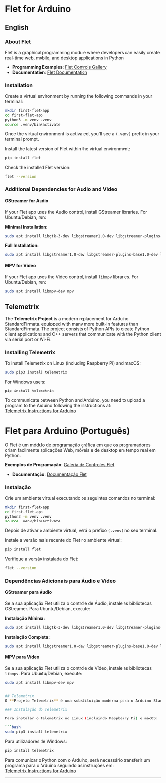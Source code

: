 # Flet for Arduino
## English

### About Flet
Flet is a graphical programming module where developers can easily create real-time web, mobile, and desktop applications in Python.

- **Programming Examples**: [Flet Controls Gallery](https://flet-controls-gallery.fly.dev/layout)
- **Documentation**: [Flet Documentation](https://flet.dev/docs/)

### Installation

Create a virtual environment by running the following commands in your terminal:

```bash
mkdir first-flet-app
cd first-flet-app
python3 -m venv .venv
source .venv/bin/activate
```

Once the virtual environment is activated, you'll see a `(.venv)` prefix in your terminal prompt.

Install the latest version of Flet within the virtual environment:

```bash
pip install flet
```

Check the installed Flet version:

```bash
flet --version
```

### Additional Dependencies for Audio and Video

#### GStreamer for Audio
If your Flet app uses the Audio control, install GStreamer libraries. For Ubuntu/Debian, run:

**Minimal Installation:**

```bash
sudo apt install libgtk-3-dev libgstreamer1.0-dev libgstreamer-plugins-base1.0-dev
```

**Full Installation:**

```bash
sudo apt install libgstreamer1.0-dev libgstreamer-plugins-base1.0-dev libgstreamer-plugins-bad1.0-dev gstreamer1.0-plugins-base gstreamer1.0-plugins-good gstreamer1.0-plugins-bad gstreamer1.0-plugins-ugly gstreamer1.0-libav gstreamer1.0-doc gstreamer1.0-tools gstreamer1.0-x gstreamer1.0-alsa gstreamer1.0-gl gstreamer1.0-gtk3 gstreamer1.0-qt5 gstreamer1.0-pulseaudio
```

#### MPV for Video
If your Flet app uses the Video control, install `libmpv` libraries. For Ubuntu/Debian, run:

```bash
sudo apt install libmpv-dev mpv
```
## Telemetrix

The **Telemetrix Project** is a modern replacement for Arduino StandardFirmata, equipped with many more built-in features than StandardFirmata. The project consists of Python APIs to create Python client applications and C++ servers that communicate with the Python client via serial port or Wi-Fi.

### Installing Telemetrix

To install Telemetrix on Linux (including Raspberry Pi) and macOS:

```bash
sudo pip3 install telemetrix
```

For Windows users:

```bash
pip install telemetrix
```

To communicate between Python and Arduino, you need to upload a program to the Arduino following the instructions at:  
[Telemetrix Instructions for Arduino](https://mryslab.github.io/telemetrix/telemetrix4arduino/)



# Flet para Arduino (Português)
O Flet é um módulo de programação gráfica em que os programadores criam facilmente aplicações Web, móveis e de desktop em tempo real em Python.

 **Exemplos de Programação**: [Galeria de Controles Flet](https://flet-controls-gallery.fly.dev/layout)
- **Documentação**: [Documentação Flet](https://flet.dev/docs/)

### Instalação

Crie um ambiente virtual executando os seguintes comandos no terminal:

```bash
mkdir first-flet-app
cd first-flet-app
python3 -m venv .venv
source .venv/bin/activate
```

Depois de ativar o ambiente virtual, verá o prefixo `(.venv)` no seu terminal.

Instale a versão mais recente do Flet no ambiente virtual:

```bash
pip install flet
```

Verifique a versão instalada do Flet:

```bash
flet --version
```

### Dependências Adicionais para Áudio e Vídeo

#### GStreamer para Áudio
Se a sua aplicação Flet utiliza o controle de Áudio, instale as bibliotecas GStreamer. Para Ubuntu/Debian, execute:

**Instalação Mínima:**

```bash
sudo apt install libgtk-3-dev libgstreamer1.0-dev libgstreamer-plugins-base1.0-dev
```

**Instalação Completa:**

```bash
sudo apt install libgstreamer1.0-dev libgstreamer-plugins-base1.0-dev libgstreamer-plugins-bad1.0-dev gstreamer1.0-plugins-base gstreamer1.0-plugins-good gstreamer1.0-plugins-bad gstreamer1.0-plugins-ugly gstreamer1.0-libav gstreamer1.0-doc gstreamer1.0-tools gstreamer1.0-x gstreamer1.0-alsa gstreamer1.0-gl gstreamer1.0-gtk3 gstreamer1.0-qt5 gstreamer1.0-pulseaudio
```

#### MPV para Vídeo
Se a sua aplicação Flet utiliza o controle de Vídeo, instale as bibliotecas `libmpv`. Para Ubuntu/Debian, execute:

```bash
sudo apt install libmpv-dev mpv


## Telemetrix
O **Projeto Telemetrix** é uma substituição moderna para o Arduino StandardFirmata, equipado com muitos mais recursos integrados do que o StandardFirmata. O projeto consiste em APIs Python para criar aplicações cliente em Python e servidores C++ que comunicam com o cliente Python via porta série ou Wi-Fi.

### Instalação do Telemetrix

Para instalar o Telemetrix no Linux (incluindo Raspberry Pi) e macOS:

```bash
sudo pip3 install telemetrix
```

Para utilizadores de Windows:

```bash
pip install telemetrix
```

Para comunicar o Python com o Arduino, será necessário transferir um programa para o Arduino seguindo as instruções em:  
[Telemetrix Instructions for Arduino](https://mryslab.github.io/telemetrix/telemetrix4arduino/)

---
